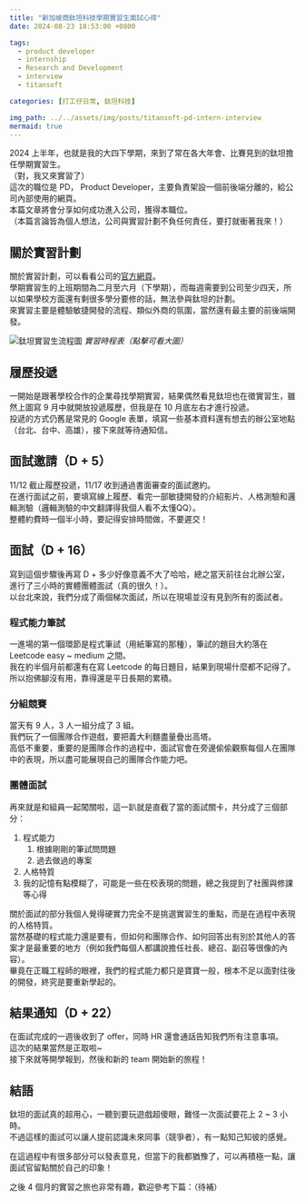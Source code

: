 ```yaml
---
title: "新加坡商鈦坦科技學期實習生面試心得"
date: 2024-08-23 18:53:00 +0800

tags:
  - product developer
  - internship
  - Research and Development
  - interview
  - titansoft

categories: [打工仔日常, 鈦坦科技]

img_path: ../../assets/img/posts/titansoft-pd-intern-interview
mermaid: true
---
```


2024 上半年，也就是我的大四下學期，來到了常在各大年會、比賽見到的鈦坦擔任學期實習生。  
（對，我又來實習了）  
這次的職位是 PD， Product Developer，主要負責架設一個前後端分離的，給公司內部使用的網頁。  
本篇文章將會分享如何成功進入公司，獲得本職位。  
（本篇言論皆為個人想法，公司與實習計劃不負任何責任，要打就衝著我來！）

## 關於實習計劃

關於實習計劃，可以看看公司的[官方網頁](https://www.titansoft.com/tw/internship)。  
學期實習生的上班期間為二月至六月（下學期），而每週需要到公司至少四天，所以如果學校方面還有剩很多學分要修的話，無法參與鈦坦的計劃。  
來實習主要是體驗敏捷開發的流程、類似外商的氛圍，當然還有最主要的前後端開發。  

![鈦坦實習生流程圖](flow-chart.webp)
_實習時程表（點擊可看大圖）_

## 履歷投遞

一開始是跟著學校合作的企業尋找學期實習，結果偶然看見鈦坦也在徵實習生，雖然上圖寫 9 月中就開放投遞履歷，但我是在 10 月底左右才進行投遞。  
投遞的方式仍舊是常見的 Google 表單，填寫一些基本資料還有想去的辦公室地點（台北、台中、高雄），接下來就等待通知信。  

## 面試邀請（D + 5）

11/12 截止履歷投遞，11/17 收到通過書面審查的面試邀約。  
在進行面試之前，要填寫線上履歷、看完一部敏捷開發的介紹影片、人格測驗和邏輯測驗（邏輯測驗的中文翻譯得我個人看不太懂QQ）。  
整體約費時一個半小時，要記得安排時間做，不要遲交！

## 面試（D + 16）

寫到這個步驟後再寫 D + 多少好像意義不大了哈哈，總之當天前往台北辦公室，進行了三小時的實體團體面試（真的很久！）。  
以台北來說，我們分成了兩個梯次面試，所以在現場並沒有見到所有的面試者。

### 程式能力筆試

一進場的第一個環節是程式筆試（用紙筆寫的那種），筆試的題目大約落在 Leetcode easy ~ medium 之間。  
我在約半個月前都還有在寫 Leetcode 的每日題目，結果到現場什麼都不記得了。  
所以抱佛腳沒有用，靠得還是平日長期的累積。

### 分組競賽

當天有 9 人，3 人一組分成了 3 組。  
我們玩了一個團隊合作遊戲，要把義大利麵盡量疊出高塔。  
高低不重要，重要的是團隊合作的過程中，面試官會在旁邊偷偷觀察每個人在團隊中的表現，所以盡可能展現自己的團隊合作能力吧。  

### 團體面試

再來就是和組員一起闖關啦，這一趴就是直截了當的面試關卡，共分成了三個部分：
1. 程式能力
   1. 根據剛剛的筆試問問題
   2. 過去做過的專案
2. 人格特質
3. 我的記憶有點模糊了，可能是一些在校表現的問題，總之我提到了社團與修課等心得

關於面試的部分我個人覺得硬實力完全不是挑選實習生的重點，而是在過程中表現的人格特質。  
當然基礎的程式能力還是要有，但如何和團隊合作、如何回答出有別於其他人的答案才是最重要的地方（例如我們每個人都講說擔任社長、總召、副召等很像的內容）。  
畢竟在正職工程師的眼裡，我們的程式能力都只是寶寶一般，根本不足以面對往後的開發，終究是要重新學起的。

## 結果通知（D + 22）

在面試完成的一週後收到了 offer，同時 HR 還會通話告知我們所有注意事項。  
這次的結果當然是正取啦~  
接下來就等開學報到，然後和新的 team 開始新的旅程！

## 結語

鈦坦的面試真的超用心，一聽到要玩遊戲超傻眼，難怪一次面試要花上 2 ~ 3 小時。  
不過這樣的面試可以讓人提前認識未來同事（競爭者），有一點知己知彼的感覺。  

在這過程中有很多部分可以發表意見，但當下的我都猶豫了，可以再積極一點，讓面試官留點關於自己的印象！  

之後 4 個月的實習之旅也非常有趣，歡迎參考下篇：（待補）


